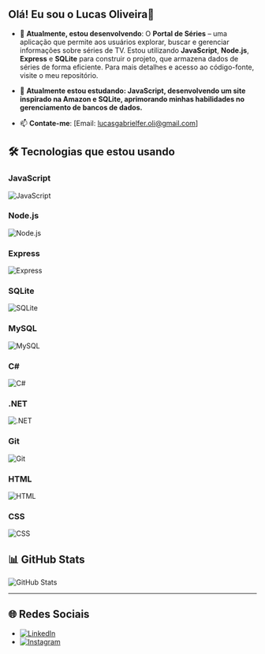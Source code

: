 ## Olá! Eu sou o Lucas Oliveira👋

- 🔭 **Atualmente, estou desenvolvendo**: O **Portal de Séries** – uma aplicação que permite aos usuários explorar, buscar e gerenciar informações sobre séries de TV. Estou utilizando **JavaScript**, **Node.js**, **Express** e **SQLite** para construir o projeto, que armazena dados de séries de forma eficiente. Para mais detalhes e acesso ao código-fonte, visite o meu repositório.

- 🌱 **Atualmente estou estudando: JavaScript, desenvolvendo um site inspirado na Amazon e SQLite, aprimorando minhas habilidades no gerenciamento de bancos de dados.**

- 📫 **Contate-me**: [Email: lucasgabrielfer.oli@gmail.com]

## 🛠 Tecnologias que estou usando

### JavaScript
![JavaScript](https://img.shields.io/badge/-JavaScript-F7DF1E?style=flat&logo=javascript&logoColor=white)

### Node.js
![Node.js](https://img.shields.io/badge/-Node.js-339933?style=flat&logo=node.js&logoColor=white)

### Express
![Express](https://img.shields.io/badge/-Express-000000?style=flat&logo=express&logoColor=white)

### SQLite
![SQLite](https://img.shields.io/badge/-SQLite-003B57?style=flat&logo=sqlite&logoColor=white)

### MySQL
![MySQL](https://img.shields.io/badge/-MySQL-4479A1?style=flat&logo=mysql&logoColor=white)

### C#
![C#](https://img.shields.io/badge/-C%23-239120?style=flat&logo=c-sharp&logoColor=white)

### .NET
![.NET](https://img.shields.io/badge/-NET-512BD4?style=flat&logo=.net&logoColor=white)

### Git
![Git](https://img.shields.io/badge/-Git-F05032?style=flat&logo=git&logoColor=white)

### HTML
![HTML](https://img.shields.io/badge/-HTML-E34F26?style=flat&logo=html5&logoColor=white)

### CSS
![CSS](https://img.shields.io/badge/-CSS-1572B6?style=flat&logo=css3&logoColor=white)

## 📊 GitHub Stats

![GitHub Stats](https://github-readme-stats.vercel.app/api?username=lucasgfoli&show_icons=true&count_private=true&hide=prs&hide_title=true&theme=radical)

---

## 🌐 **Redes Sociais**

- [![LinkedIn](https://img.shields.io/badge/-LinkedIn-0077B5?style=flat&logo=linkedin&logoColor=white)](https://www.linkedin.com/in/lucas-gabriel-fernandes-oliveira-1680642a9?lipi=urn%3Ali%3Apage%3Ad_flagship3_profile_view_base_contact_details%3B528iMr%2BrQT6RvYiOdTApmQ%3D%3D)
- [![Instagram](https://img.shields.io/badge/-Instagram-E4405F?style=flat&logo=instagram&logoColor=white)](https://www.instagram.com/lukinhaz.z7)

